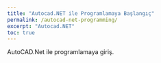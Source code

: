 ```yaml
---
title: "Autocad.NET ile Programlamaya Başlangıç"
permalink: /autocad-net-programming/
excerpt: "Autocad.NET"
toc: true
---
```


AutoCAD.Net ile programlamaya giriş.

